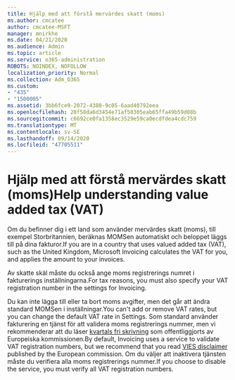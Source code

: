 ```yaml
---
title: Hjälp med att förstå mervärdes skatt (moms)
ms.author: cmcatee
author: cmcatee-MSFT
manager: mnirkhe
ms.date: 04/21/2020
ms.audience: Admin
ms.topic: article
ms.service: o365-administration
ROBOTS: NOINDEX, NOFOLLOW
localization_priority: Normal
ms.collection: Adm_O365
ms.custom:
- "435"
- "1500005"
ms.assetid: 3bb6fce9-2072-4380-9c05-6aad40792eea
ms.openlocfilehash: 28f58da6d3454e71af58305eab65ffa49b59d08b
ms.sourcegitcommit: c6692ce0fa1358ec3529e59ca0ecdfdea4cdc759
ms.translationtype: MT
ms.contentlocale: sv-SE
ms.lasthandoff: 09/14/2020
ms.locfileid: "47705511"
---
```

# <a name="help-understanding-value-added-tax-vat"></a><span data-ttu-id="719fa-102">Hjälp med att förstå mervärdes skatt (moms)</span><span class="sxs-lookup"><span data-stu-id="719fa-102">Help understanding value added tax (VAT)</span></span>

<span data-ttu-id="719fa-103">Om du befinner dig i ett land som använder mervärdes skatt (moms), till exempel Storbritannien, beräknas MOMSen automatiskt och beloppet läggs till på dina fakturor.</span><span class="sxs-lookup"><span data-stu-id="719fa-103">If you are in a country that uses valued added tax (VAT), such as the United Kingdom, Microsoft Invoicing calculates the VAT for you, and applies the amount to your invoices.</span></span>
  
<span data-ttu-id="719fa-104">Av skatte skäl måste du också ange moms registrerings numret i fakturerings inställningarna.</span><span class="sxs-lookup"><span data-stu-id="719fa-104">For tax reasons, you must also specify your VAT registration number in the settings for Invoicing.</span></span>
  
<span data-ttu-id="719fa-105">Du kan inte lägga till eller ta bort moms avgifter, men det går att ändra standard MOMSen i inställningar.</span><span class="sxs-lookup"><span data-stu-id="719fa-105">You can't add or remove VAT rates, but you can change the default VAT rate in Settings.</span></span> <span data-ttu-id="719fa-106">Som standard använder fakturering en tjänst för att validera moms registrerings nummer, men vi rekommenderar att du läser [kvartals fri skrivning](https://go.microsoft.com/fwlink/?LinkID=841741) som offentliggjorts av Europeiska kommissionen.</span><span class="sxs-lookup"><span data-stu-id="719fa-106">By default, Invoicing uses a service to validate VAT registration numbers, but we recommend that you read [VIES disclaimer](https://go.microsoft.com/fwlink/?LinkID=841741) published by the European commission.</span></span> <span data-ttu-id="719fa-107">Om du väljer att inaktivera tjänsten måste du verifiera alla moms registrerings nummer.</span><span class="sxs-lookup"><span data-stu-id="719fa-107">If you choose to disable the service, you must verify all VAT registration numbers.</span></span>